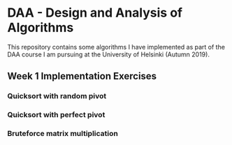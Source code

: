 # DAA - Design and Analysis of Algorithms

This repository contains some algorithms I have implemented as part of the DAA course I am pursuing at the University of Helsinki (Autumn 2019).

## Week 1 Implementation Exercises

### Quicksort with random pivot



### Quicksort with perfect pivot



### Bruteforce matrix multiplication



